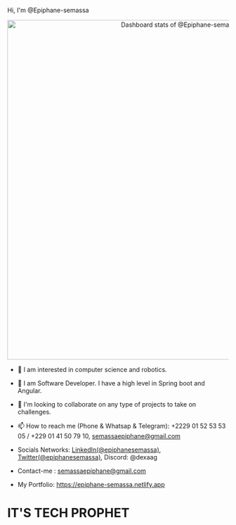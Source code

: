  Hi, I'm @Epiphane-semassa

<!-- Copy-paste in your Readme.md file -->

<a href="https://next.ossinsight.io/widgets/official/compose-user-dashboard-stats?user_id=74780422" target="_blank" style="display: block" align="center">
  <picture>
    <source media="(prefers-color-scheme: dark)" srcset="https://next.ossinsight.io/widgets/official/compose-user-dashboard-stats/thumbnail.png?user_id=74780422&image_size=auto&color_scheme=dark" width="771" height="auto">
    <img alt="Dashboard stats of @Epiphane-semassa" src="https://next.ossinsight.io/widgets/official/compose-user-dashboard-stats/thumbnail.png?user_id=74780422&image_size=auto&color_scheme=light" width="771" height="auto">
  </picture>
</a>

<!-- Made with [OSS Insight](https://ossinsight.io/) -->

 
- 👀 I am interested in computer science and robotics.
- 🌱 I am Software Developer. I have a high level in Spring boot and Angular.
- 💞️ I'm looking to collaborate on any type of projects to take on challenges.
- 📫 How to reach me (Phone & Whatsap & Telegram): +2229 01 52 53 53 05 / +229 01 41 50 79 10, semassaepiphane@gmail.com
  
- Socials Networks: <a href="https://www.linkedin.com/in/epiphane-semassa-bb53011a1" target="blank">LinkedIn(@epiphanesemassa)</a>, <a href="https://x/in/SemassaEpiphane" target="blank">Twitter(@epiphanesemassa)</a>,  Discord: @dexaag
- Contact-me : <a href="mailto:semassaepiphane@gmail.com" target="blank">semassaepiphane@gmail.com</a>
- My Portfolio: <a href="https://epiphane-semassa.netlify.app" target="blank">https://epiphane-semassa.netlify.app</a>

# IT'S TECH PROPHET

<!---
Epiphane-semassa/Epiphane-semassa is a ✨ special ✨ repository because its `README.md` (this file) appears on your GitHub profile.
You can click the Preview link to take a look at your changes.
--->
